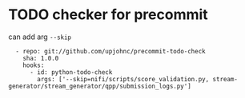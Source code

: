 # TODO checker for precommit

can add arg `--skip`

```
  - repo: git://github.com/upjohnc/precommit-todo-check
    sha: 1.0.0
    hooks:
      - id: python-todo-check
        args: ['--skip=nifi/scripts/score_validation.py, stream-generator/stream_generator/qpp/submission_logs.py']
```
